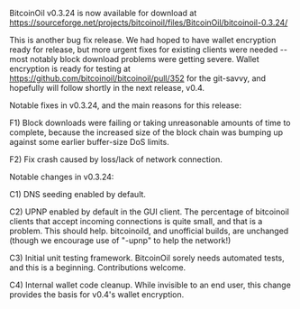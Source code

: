 BitcoinOil v0.3.24 is now available for download at
https://sourceforge.net/projects/bitcoinoil/files/BitcoinOil/bitcoinoil-0.3.24/

This is another bug fix release.  We had hoped to have wallet encryption ready for release, but more urgent fixes for existing clients were needed -- most notably block download problems were getting severe.  Wallet encryption is ready for testing at https://github.com/bitcoinoil/bitcoinoil/pull/352 for the git-savvy, and hopefully will follow shortly in the next release, v0.4.

Notable fixes in v0.3.24, and the main reasons for this release:

F1) Block downloads were failing or taking unreasonable amounts of time to complete, because the increased size of the block chain was bumping up against some earlier buffer-size DoS limits.

F2) Fix crash caused by loss/lack of network connection.

Notable changes in v0.3.24:

C1) DNS seeding enabled by default.

C2) UPNP enabled by default in the GUI client.  The percentage of bitcoinoil clients that accept incoming connections is quite small, and that is a problem.  This should help.  bitcoinoild, and unofficial builds, are unchanged (though we encourage use of "-upnp" to help the network!)

C3) Initial unit testing framework.  BitcoinOil sorely needs automated tests, and this is a beginning.  Contributions welcome.

C4) Internal wallet code cleanup.  While invisible to an end user, this change provides the basis for v0.4's wallet encryption.
